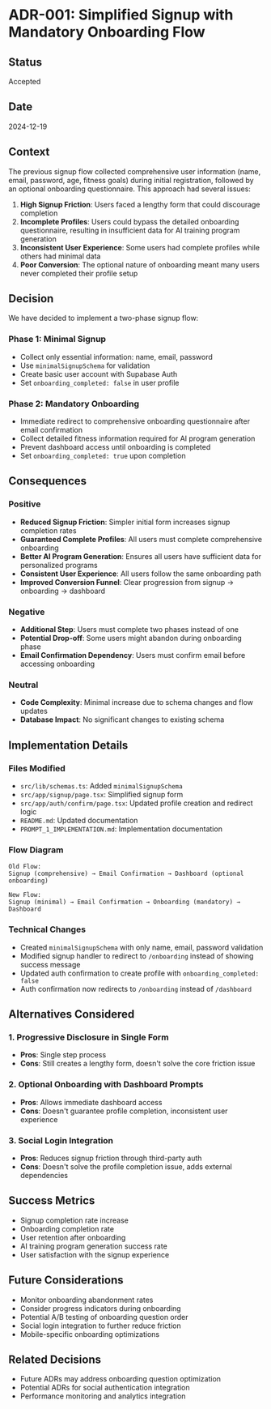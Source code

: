 # ADR-001: Simplified Signup with Mandatory Onboarding Flow

## Status

Accepted

## Date

2024-12-19

## Context

The previous signup flow collected comprehensive user information (name, email, password, age, fitness goals) during initial registration, followed by an optional onboarding questionnaire. This approach had several issues:

1. **High Signup Friction**: Users faced a lengthy form that could discourage completion
2. **Incomplete Profiles**: Users could bypass the detailed onboarding questionnaire, resulting in insufficient data for AI training program generation
3. **Inconsistent User Experience**: Some users had complete profiles while others had minimal data
4. **Poor Conversion**: The optional nature of onboarding meant many users never completed their profile setup

## Decision

We have decided to implement a two-phase signup flow:

### Phase 1: Minimal Signup

- Collect only essential information: name, email, password
- Use `minimalSignupSchema` for validation
- Create basic user account with Supabase Auth
- Set `onboarding_completed: false` in user profile

### Phase 2: Mandatory Onboarding

- Immediate redirect to comprehensive onboarding questionnaire after email confirmation
- Collect detailed fitness information required for AI program generation
- Prevent dashboard access until onboarding is completed
- Set `onboarding_completed: true` upon completion

## Consequences

### Positive

- **Reduced Signup Friction**: Simpler initial form increases signup completion rates
- **Guaranteed Complete Profiles**: All users must complete comprehensive onboarding
- **Better AI Program Generation**: Ensures all users have sufficient data for personalized programs
- **Consistent User Experience**: All users follow the same onboarding path
- **Improved Conversion Funnel**: Clear progression from signup → onboarding → dashboard

### Negative

- **Additional Step**: Users must complete two phases instead of one
- **Potential Drop-off**: Some users might abandon during onboarding phase
- **Email Confirmation Dependency**: Users must confirm email before accessing onboarding

### Neutral

- **Code Complexity**: Minimal increase due to schema changes and flow updates
- **Database Impact**: No significant changes to existing schema

## Implementation Details

### Files Modified

- `src/lib/schemas.ts`: Added `minimalSignupSchema`
- `src/app/signup/page.tsx`: Simplified signup form
- `src/app/auth/confirm/page.tsx`: Updated profile creation and redirect logic
- `README.md`: Updated documentation
- `PROMPT_1_IMPLEMENTATION.md`: Implementation documentation

### Flow Diagram

```
Old Flow:
Signup (comprehensive) → Email Confirmation → Dashboard (optional onboarding)

New Flow:
Signup (minimal) → Email Confirmation → Onboarding (mandatory) → Dashboard
```

### Technical Changes

- Created `minimalSignupSchema` with only name, email, password validation
- Modified signup handler to redirect to `/onboarding` instead of showing success message
- Updated auth confirmation to create profile with `onboarding_completed: false`
- Auth confirmation now redirects to `/onboarding` instead of `/dashboard`

## Alternatives Considered

### 1. Progressive Disclosure in Single Form

- **Pros**: Single step process
- **Cons**: Still creates a lengthy form, doesn't solve the core friction issue

### 2. Optional Onboarding with Dashboard Prompts

- **Pros**: Allows immediate dashboard access
- **Cons**: Doesn't guarantee profile completion, inconsistent user experience

### 3. Social Login Integration

- **Pros**: Reduces signup friction through third-party auth
- **Cons**: Doesn't solve the profile completion issue, adds external dependencies

## Success Metrics

- Signup completion rate increase
- Onboarding completion rate
- User retention after onboarding
- AI training program generation success rate
- User satisfaction with the signup experience

## Future Considerations

- Monitor onboarding abandonment rates
- Consider progress indicators during onboarding
- Potential A/B testing of onboarding question order
- Social login integration to further reduce friction
- Mobile-specific onboarding optimizations

## Related Decisions

- Future ADRs may address onboarding question optimization
- Potential ADRs for social authentication integration
- Performance monitoring and analytics integration
